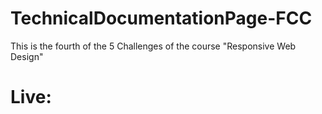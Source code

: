 # TechnicalDocumentationPage-FCC
This is the fourth of the 5 Challenges of the course "Responsive Web Design"

# Live: 
